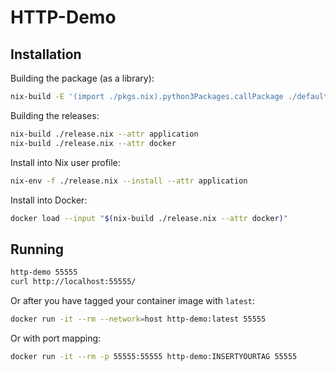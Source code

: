 # HTTP-Demo

## Installation

Building the package (as a library):

```sh
nix-build -E '(import ./pkgs.nix).python3Packages.callPackage ./default.nix {}'
```

Building the releases:

```sh
nix-build ./release.nix --attr application
nix-build ./release.nix --attr docker
```

Install into Nix user profile:

```sh
nix-env -f ./release.nix --install --attr application
```

Install into Docker:

```sh
docker load --input "$(nix-build ./release.nix --attr docker)"
```

## Running

```sh
http-demo 55555
curl http://localhost:55555/
```

Or after you have tagged your container image with `latest`:

```sh
docker run -it --rm --network=host http-demo:latest 55555
```

Or with port mapping:

```sh
docker run -it --rm -p 55555:55555 http-demo:INSERTYOURTAG 55555
```
